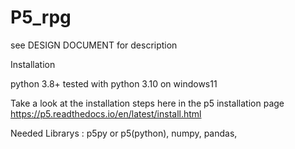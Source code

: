 # P5_rpg
see DESIGN DOCUMENT for description 



Installation

python 3.8+ tested with python 3.10 on windows11

Take a look at the installation steps here in the p5 installation page
https://p5.readthedocs.io/en/latest/install.html

Needed Librarys : 
p5py or p5(python),
numpy,
pandas,
